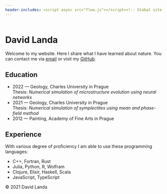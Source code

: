 ```yaml
---
header-includes: <script async src="flow.js"></script><!-- Global site tag (gtag.js) - Google Analytics --><script async src="https://www.googletagmanager.com/gtag/js?id=UA-141722838-1"></script><script>window.dataLayer = window.dataLayer || [];function gtag(){dataLayer.push(arguments);}gtag('js', new Date());gtag('config', 'UA-141722838-1');</script>
---
```


<main>

<header></header>

# David Landa

<canvas id="canvas"></canvas>

Welcome to my website. Here I share what I have learned about nature. You can contact me via <a href="mailto:david.landa@protonmail.com">email</a> or
visit my <a href="https://github.com/uetoyo/">GitHub</a>.

## Education

- 2022 &mdash; Geology, Charles University in Prague<br />
  Thesis: _Numerical simulation of microstructure evolution using neural networks_
- 2021 &mdash; Geology, Charles University in Prague<br />
  Thesis: _Numerical simulation of symplectites using mean and phase-field method_
- 2012 &mdash; Painting, Academy of Fine Arts in Prague

## Experience

With various degree of proficiency I am able to use these programming languages:

- C++, Fortran, Rust
- Julia, Python, R, Wolfram
- Clojure, Elixir, Haskell, Scala
- JavaScript, TypeScript

<footer>&copy; 2021 David Landa<footer>

</main>
